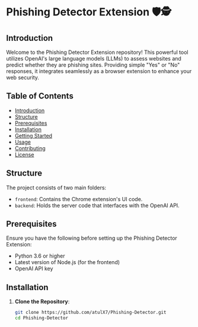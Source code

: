 # Phishing Detector Extension 🛡️🕵️

## Introduction
Welcome to the Phishing Detector Extension repository! This powerful tool utilizes OpenAI's large language models (LLMs) to assess websites and predict whether they are phishing sites. Providing simple "Yes" or "No" responses, it integrates seamlessly as a browser extension to enhance your web security.

## Table of Contents
- [Introduction](#introduction)
- [Structure](#structure)
- [Prerequisites](#prerequisites)
- [Installation](#installation)
- [Getting Started](#getting-started)
- [Usage](#usage)
- [Contributing](#contributing)
- [License](#license)

## Structure
The project consists of two main folders:
- `frontend`: Contains the Chrome extension's UI code.
- `backend`: Holds the server code that interfaces with the OpenAI API.

## Prerequisites
Ensure you have the following before setting up the Phishing Detector Extension:
- Python 3.6 or higher
- Latest version of Node.js (for the frontend)
- OpenAI API key

## Installation
1. **Clone the Repository**:
   ```bash
   git clone https://github.com/atulX7/Phishing-Detector.git
   cd Phishing-Detector
